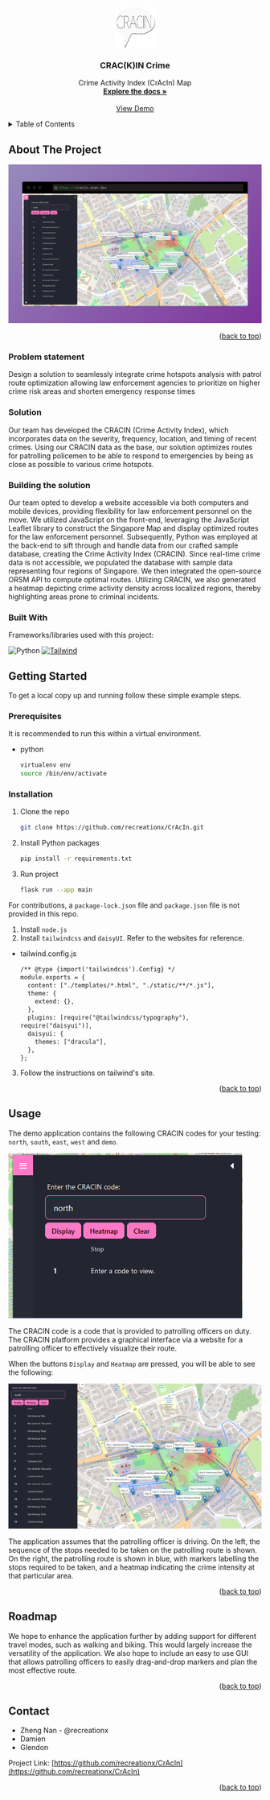 <a name="readme-top"></a>

<!-- PROJECT LOGO -->
<br />
<div align="center">
  <a href="https://github.com/recreationx/CrAcIn">
    <img src="images/logo.png" alt="Logo" width="80" height="80">
  </a>

<h3 align="center">CRAC(K)IN Crime</h3>

  <p align="center">
    Crime Activity Index (CrAcIn) Map
    <br />
    <a href="#"><strong>Explore the docs »</strong></a>
    <br />
    <br />
    <a href="https://cracin.znan.dev">View Demo</a>
  </p>
</div>


<!-- TABLE OF CONTENTS -->
<details>
  <summary>Table of Contents</summary>
  <ol>
    <li>
      <a href="#about-the-project">About The Project</a>
    </li>
    <li>
      <a href="#getting-started">Getting Started</a>
      <ul>
        <li><a href="#prerequisites">Prerequisites</a></li>
        <li><a href="#installation">Installation</a></li>
      </ul>
    </li>
    <li><a href="#usage">Usage</a></li>
    <li><a href="#roadmap">Roadmap</a></li>
    <li><a href="#contact">Contact</a></li>
  </ol>
</details>



<!-- ABOUT THE PROJECT -->
## About The Project

<img src="images/mockup.png" alt="Mockup">


<p align="right">(<a href="#readme-top">back to top</a>)</p>

### Problem statement

Design a solution to seamlessly integrate crime hotspots analysis with patrol route optimization allowing law enforcement agencies to prioritize on higher crime risk areas and shorten emergency response times

### Solution
Our team has developed the CRACIN (Crime Activity Index), which incorporates data on the severity, frequency, location, and timing of recent crimes. Using our CRACIN data as the base, our solution optimizes routes for patrolling policemen to be able to respond to emergencies by being as close as possible to various crime hotspots. 

### Building the solution
Our team opted to develop a website accessible via both computers and mobile devices, providing flexibility for law enforcement personnel on the move. We utilized JavaScript on the front-end, leveraging the JavaScript Leaflet library to construct the Singapore Map and display optimized routes for the law enforcement personnel. Subsequently, Python was employed at the back-end to sift through and handle data from our crafted sample database, creating the Crime Activity Index (CRACIN). Since real-time crime data is not accessible, we populated the database with sample data representing four regions of Singapore. We then integrated the open-source ORSM API to compute optimal routes. Utilizing CRACIN, we also generated a heatmap depicting crime activity density across localized regions, thereby highlighting areas prone to criminal incidents.

### Built With

Frameworks/libraries used with this project:

![Python](https://img.shields.io/badge/python-3670A0?style=for-the-badge&logo=python&logoColor=ffdd54)
[![Tailwind][tailwind]][tailwind-url]

<!-- GETTING STARTED -->
## Getting Started

To get a local copy up and running follow these simple example steps.

### Prerequisites

It is recommended to run this within a virtual environment.
* python
  ```sh
  virtualenv env
  source /bin/env/activate
  ```

### Installation

1. Clone the repo
   ```sh
   git clone https://github.com/recreationx/CrAcIn.git
   ```
3. Install Python packages
   ```sh
   pip install -r requirements.txt
   ```
4. Run project
   ```sh
   flask run --app main
   ```

For contributions, a `package-lock.json` file and `package.json` file is not provided in this repo.

1. Install `node.js`
2. Install `tailwindcss` and `daisyUI`. Refer to the websites for reference.
* tailwind.config.js
  ```javascipt
  /** @type {import('tailwindcss').Config} */
  module.exports = {
    content: ["./templates/*.html", "./static/**/*.js"],
    theme: {
      extend: {},
    },
    plugins: [require("@tailwindcss/typography"), require("daisyui")],
    daisyui: {
      themes: ["dracula"],
    },
  };
  ```
3. Follow the instructions on tailwind's site.

<p align="right">(<a href="#readme-top">back to top</a>)</p>



<!-- USAGE EXAMPLES -->
## Usage
The demo application contains the following CRACIN codes for your testing: `north`, `south`, `east`, `west` and `demo`.

<img src="images/demo_one.png" alt="Mockup">

The CRACIN code is a code that is provided to patrolling officers on duty. The CRACIN platform provides a graphical interface via a website for a patrolling officer to effectively visualize their route.

When the buttons `Display` and `Heatmap` are pressed, you will be able to see the following:

<img src="images/demo_two.png" alt="Mockup">

The application assumes that the patrolling officer is driving. On the left, the sequence of the stops needed to be taken on the patrolling route is shown. On the right, the patrolling route is shown in blue, with markers labelling the stops required to be taken, and a heatmap indicating the crime intensity at that particular area.

<p align="right">(<a href="#readme-top">back to top</a>)</p>



<!-- ROADMAP -->
## Roadmap

We hope to enhance the application further by adding support for different travel modes, such as walking and biking. This would largely increase the versatility of the application. We also hope to include an easy to use GUI that allows patrolling officers to easily drag-and-drop markers and plan the most effective route.

<p align="right">(<a href="#readme-top">back to top</a>)</p>

<!-- CONTACT -->
## Contact

- Zheng Nan - @recreationx
- Damien
- Glendon

Project Link: [https://github.com/recreationx/CrAcIn](https://github.com/recreationx/CrAcIn)

<p align="right">(<a href="#readme-top">back to top</a>)</p>




<!-- MARKDOWN LINKS & IMAGES -->
<!-- https://www.markdownguide.org/basic-syntax/#reference-style-links -->
[contributors-shield]: https://img.shields.io/github/contributors/recreationx/CrAcIn.svg?style=for-the-badge
[contributors-url]: https://github.com/recreationx/CrAcIn/graphs/contributors
[forks-shield]: https://img.shields.io/github/forks/recreationx/CrAcIn.svg?style=for-the-badge
[forks-url]: https://github.com/recreationx/CrAcIn/network/members
[stars-shield]: https://img.shields.io/github/stars/recreationx/CrAcIn.svg?style=for-the-badge
[stars-url]: https://github.com/recreationx/CrAcIn/stargazers
[issues-shield]: https://img.shields.io/github/issues/recreationx/CrAcIn.svg?style=for-the-badge
[issues-url]: https://github.com/recreationx/CrAcIn/issues
[license-shield]: https://img.shields.io/github/license/recreationx/CrAcIn.svg?style=for-the-badge
[license-url]: https://github.com/recreationx/CrAcIn/blob/master/LICENSE.txt
[linkedin-shield]: https://img.shields.io/badge/-LinkedIn-black.svg?style=for-the-badge&logo=linkedin&colorB=555
[linkedin-url]: https://linkedin.com/in/linkedin_username
[product-screenshot]: images/screenshot.png
[tailwind]: https://img.shields.io/badge/tailwindcss-%2338B2AC.svg?style=for-the-badge&logo=tailwind-css&logoColor=white
[tailwind-url]: https://tailwindcss.com/